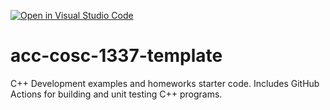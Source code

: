 [![Open in Visual Studio Code](https://classroom.github.com/assets/open-in-vscode-f059dc9a6f8d3a56e377f745f24479a46679e63a5d9fe6f495e02850cd0d8118.svg)](https://classroom.github.com/online_ide?assignment_repo_id=5461080&assignment_repo_type=AssignmentRepo)
# acc-cosc-1337-template
C++ Development examples and homeworks starter code.  Includes GitHub Actions for building and unit testing C++ programs.
